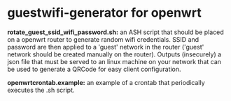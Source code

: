 # guestwifi-generator for openwrt
**rotate_guest_ssid_wifi_password.sh:** an ASH script that should be placed on a openwrt router to generate random wifi credentials. SSID and password are then applied to a 'guest' network in the router ('guest' network should be created manually on the router). Outputs (insecurely) a json file that must be served to an linux machine on your network that can be used to generate a QRCode for easy client configuration.

**openwrtcrontab.example:** an example of a crontab that periodically executes the .sh script.
